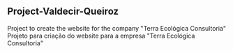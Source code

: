 
## Project-Valdecir-Queiroz

Project to create the website for the company "Terra Ecológica Consultoria"
<br/>
Projeto para criação do website para a empresa "Terra Ecológica Consultoria" 
